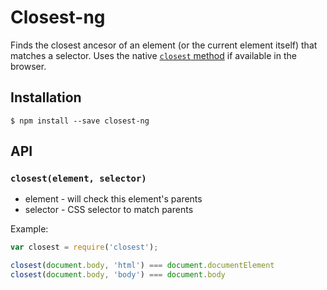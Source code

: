 # Closest-ng

Finds the closest ancesor of an element (or the current element itself) that
matches a selector. Uses the native
[`closest` method](https://developer.mozilla.org/en-US/docs/Web/API/Element/closest)
if available in the browser.

## Installation

    $ npm install --save closest-ng

## API

### `closest(element, selector)`

* element - will check this element's parents
* selector - CSS selector to match parents

Example:

```js
var closest = require('closest');

closest(document.body, 'html') === document.documentElement
closest(document.body, 'body') === document.body
```
